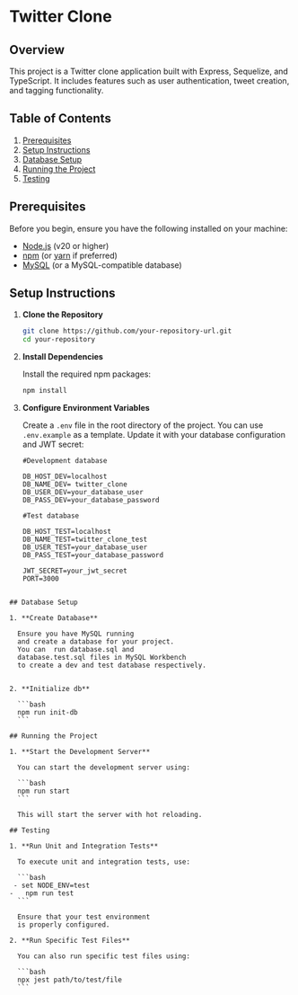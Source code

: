 # Twitter Clone

## Overview

This project is a Twitter clone application built with Express, Sequelize, and TypeScript. It includes features such as user authentication, tweet creation, and tagging functionality.

## Table of Contents

1. [Prerequisites](#prerequisites)
2. [Setup Instructions](#setup-instructions)
3. [Database Setup](#database-setup)
4. [Running the Project](#running-the-project)
5. [Testing](#testing)

## Prerequisites

Before you begin, ensure you have the following installed on your machine:

- [Node.js](https://nodejs.org/) (v20 or higher)
- [npm](https://www.npmjs.com/) (or [yarn](https://yarnpkg.com/) if preferred)
- [MySQL](https://www.mysql.com/) (or a MySQL-compatible database)

## Setup Instructions

1. **Clone the Repository**

    ```bash
    git clone https://github.com/your-repository-url.git
    cd your-repository
    ```

2. **Install Dependencies**

    Install the required npm packages:

    ```bash
    npm install
    ```

3. **Configure Environment Variables**

    Create a `.env` file in the root directory of the project. You can use `.env.example` as a template. Update it with your database configuration and JWT secret:

    
    ```env
    #Development database
    
    DB_HOST_DEV=localhost
    DB_NAME_DEV= twitter_clone
    DB_USER_DEV=your_database_user
    DB_PASS_DEV=your_database_password
    
   #Test database
  
   DB_HOST_TEST=localhost
   DB_NAME_TEST=twitter_clone_test
   DB_USER_TEST=your_database_user
   DB_PASS_TEST=your_database_password
    
   JWT_SECRET=your_jwt_secret
   PORT=3000

  ```

## Database Setup

1. **Create Database**

    Ensure you have MySQL running
    and create a database for your project.
    You can  run database.sql and 
    database.test.sql files in MySQL Workbench 
    to create a dev and test database respectively. 


2. **Initialize db**

    ```bash
    npm run init-db
    ```

## Running the Project

1. **Start the Development Server**

    You can start the development server using:

    ```bash
    npm run start
    ```

    This will start the server with hot reloading.

## Testing

1. **Run Unit and Integration Tests**

    To execute unit and integration tests, use:

    ```bash
   - set NODE_ENV=test
 -   npm run test
    ```

    Ensure that your test environment 
    is properly configured.

2. **Run Specific Test Files**

    You can also run specific test files using:

    ```bash
    npx jest path/to/test/file
    ```




